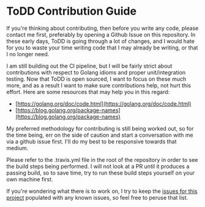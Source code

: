 ToDD Contribution Guide
====

If you're thinking about contributing, then before you write any code, please contact me first, preferably by opening a Github Issue on this repository. In these early days, ToDD is going through a lot of changes, and I would hate for you to waste your time writing code that I may already be writing, or that I no longer need.

I am still building out the CI pipeline, but I will be fairly strict about contributions with respect to Golang idioms and proper unit/integration testing. Now that ToDD is open sourced, I want to focus on these much more, and as a result I want to make sure contributions help, not hurt this effort. Here are some resources that may help you in this regard:

- [https://golang.org/doc/code.html](https://golang.org/doc/code.html)
- [https://blog.golang.org/package-names](https://blog.golang.org/package-names)

My preferred methodology for contributing is still being worked out, so for the time being, err on the side of caution and start a conversation with me via a github issue first. I'll do my best to be responsive towards that medium.

Please refer to the .travis.yml file in the root of the repository in order to see the build steps being performed. I will not look at a PR until it produces a passing build, so to save time, try to run these build steps yourself on your own machine first.

If you're wondering what there is to work on, I try to keep the [issues for this project](https://github.com/Mierdin/todd/issues) populated with any known issues, so feel free to peruse that list.

